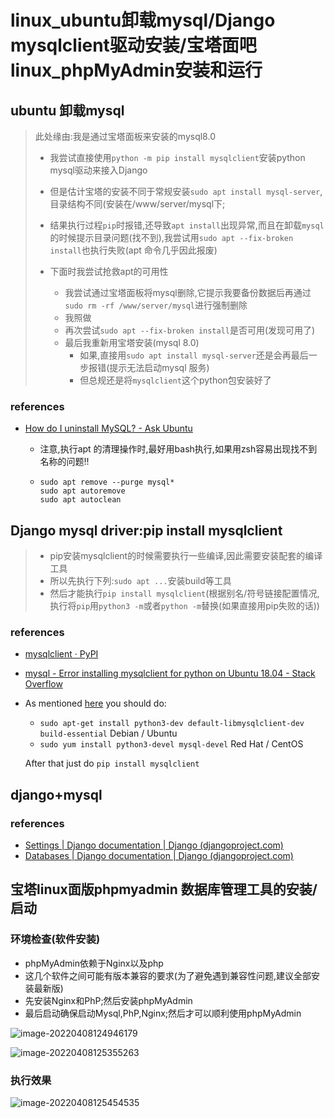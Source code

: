 # linux_ubuntu卸载mysql/Django mysqlclient驱动安装/宝塔面吧linux_phpMyAdmin安装和运行

## ubuntu 卸载mysql

> 此处缘由:我是通过宝塔面板来安装的mysql8.0
>
> - 我尝试直接使用`python -m pip install mysqlclient`安装python mysql驱动来接入Django
> - 但是估计宝塔的安装不同于常规安装`sudo apt install mysql-server`,目录结构不同(安装在/www/server/mysql下;
> - 结果执行过程`pip`时报错,还导致`apt install`出现异常,而且在卸载`mysql`的时候提示目录问题(找不到),我尝试用`sudo apt --fix-broken install`也执行失败(apt 命令几乎因此报废)
>
> - 下面时我尝试抢救apt的可用性
>   - 我尝试通过宝塔面板将mysql删除,它提示我要备份数据后再通过`sudo rm -rf /www/server/mysql`进行强制删除
>   - 我照做
>   - 再次尝试`sudo apt --fix-broken install`是否可用(发现可用了)
>   - 最后我重新用宝塔安装(mysql 8.0)
>     - 如果,直接用`sudo apt install mysql-server`还是会再最后一步报错(提示无法启动mysql 服务)
>     - 但总规还是将`mysqlclient`这个python包安装好了

### references

- [How do I uninstall MySQL? - Ask Ubuntu](https://askubuntu.com/questions/172514/how-do-i-uninstall-mysql)

  - 注意,执行apt 的清理操作时,最好用bash执行,如果用zsh容易出现找不到名称的问题!!

  - ```
    sudo apt remove --purge mysql* 
    sudo apt autoremove
    sudo apt autoclean 
    ```

## Django mysql driver:pip install mysqlclient

> - pip安装mysqlclient的时候需要执行一些编译,因此需要安装配套的编译工具
> - 所以先执行下列:`sudo apt ...`安装build等工具
> - 然后才能执行`pip install mysqlclient`(根据别名/符号链接配置情况,执行将`pip`用`python3 -m`或者`python -m`替换(如果直接用pip失败的话))

### references

- [mysqlclient · PyPI](https://pypi.org/project/mysqlclient/)

- [mysql - Error installing mysqlclient for python on Ubuntu 18.04 - Stack Overflow](https://stackoverflow.com/questions/54350881/error-installing-mysqlclient-for-python-on-ubuntu-18-04)

- As mentioned [here](https://pypi.org/project/mysqlclient/) you should do:

  - `sudo apt-get install python3-dev default-libmysqlclient-dev build-essential`
    Debian / Ubuntu
  - `sudo yum install python3-devel mysql-devel`
    Red Hat / CentOS

  After that just do `pip install mysqlclient`



## django+mysql

### references

- [Settings | Django documentation | Django (djangoproject.com)](https://docs.djangoproject.com/en/4.0/ref/settings/)
- [Databases | Django documentation | Django (djangoproject.com)](https://docs.djangoproject.com/en/4.0/ref/databases/#h5o-28)

## 宝塔linux面版phpmyadmin 数据库管理工具的安装/启动

### 环境检查(软件安装)

- phpMyAdmin依赖于Nginx以及php
- 这几个软件之间可能有版本兼容的要求(为了避免遇到兼容性问题,建议全部安装最新版)
- 先安装Nginx和PhP;然后安装phpMyAdmin
- 最后启动确保启动Mysql,PhP,Nginx;然后才可以顺利使用phpMyAdmin

![image-20220408124946179](https://s2.loli.net/2022/04/08/9yExCUQfcJ2pWkX.png)

![image-20220408125355263](https://s2.loli.net/2022/04/08/sEAwuPle3DMtm6W.png)

### 执行效果

![image-20220408125454535](https://s2.loli.net/2022/04/08/CVEQA6zFbGBt1X8.png)